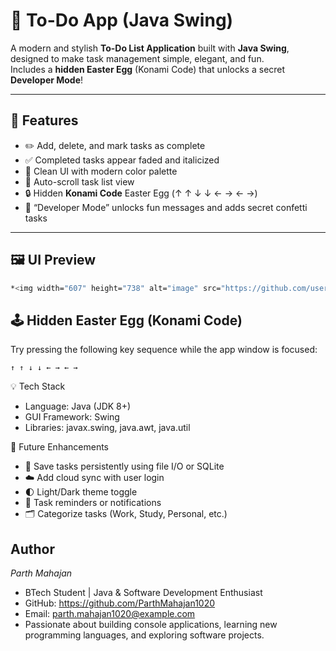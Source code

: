 # 📝 To-Do App (Java Swing)

A modern and stylish **To-Do List Application** built with **Java Swing**, designed to make task management simple, elegant, and fun.  
Includes a **hidden Easter Egg** (Konami Code) that unlocks a secret **Developer Mode**!

---

## 🚀 Features

- ✏️ Add, delete, and mark tasks as complete  
- ✅ Completed tasks appear faded and italicized  
- 🎨 Clean UI with modern color palette  
- 💾 Auto-scroll task list view  
- 🔒 Hidden **Konami Code** Easter Egg (↑ ↑ ↓ ↓ ← → ← →)  
- 🎉 “Developer Mode” unlocks fun messages and adds secret confetti tasks  

---

## 🖼️ UI Preview

```bash
*<img width="607" height="738" alt="image" src="https://github.com/user-attachments/assets/4396899e-e623-465a-9ce3-c6a3cb56ef7a" />*
```

## 🕹️ Hidden Easter Egg (Konami Code)
Try pressing the following key sequence while the app window is focused:
```
↑ ↑ ↓ ↓ ← → ← →
```

💡 Tech Stack

- Language: Java (JDK 8+)
- GUI Framework: Swing
- Libraries: javax.swing, java.awt, java.util

🧠 Future Enhancements

- 💾 Save tasks persistently using file I/O or SQLite
- ☁️ Add cloud sync with user login
- 🌓 Light/Dark theme toggle
- 🔔 Task reminders or notifications
- 🗂️ Categorize tasks (Work, Study, Personal, etc.)

## Author

*Parth Mahajan*  
- BTech Student | Java & Software Development Enthusiast  
- GitHub: https://github.com/ParthMahajan1020  
- Email: parth.mahajan1020@example.com  
- Passionate about building console applications, learning new programming languages, and exploring software projects.
